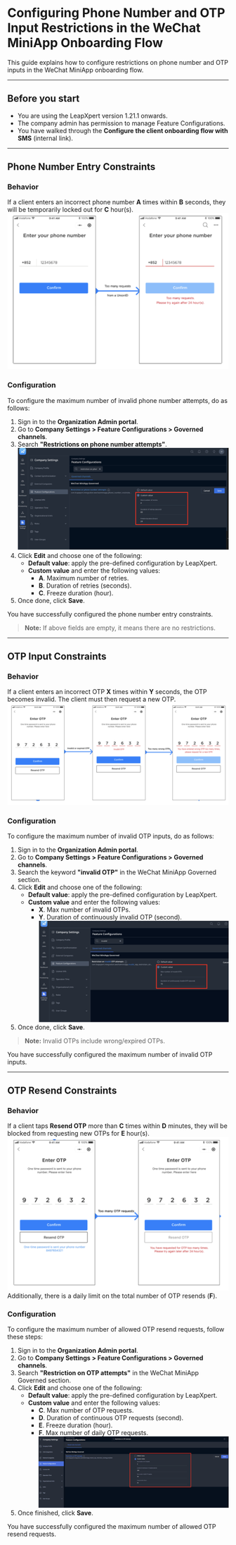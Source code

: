 # Configuring Phone Number and OTP Input Restrictions in the WeChat MiniApp Onboarding Flow

This guide explains how to configure restrictions on phone number and OTP inputs in the WeChat MiniApp onboarding flow.

---

## Before you start
- You are using the LeapXpert version 1.21.1 onwards.  
- The company admin has permission to manage Feature Configurations.  
- You have walked through the **Configure the client onboarding flow with SMS** (internal link).  

---

## Phone Number Entry Constraints

### Behavior
If a client enters an incorrect phone number **A** times within **B** seconds, they will be temporarily locked out for **C** hour(s). ![Alt text](photos/otp01.png)  

### Configuration
To configure the maximum number of invalid phone number attempts, do as follows:  

1. Sign in to the **Organization Admin portal**.  
2. Go to **Company Settings > Feature Configurations > Governed channels**.  
3. Search **"Restrictions on phone number attempts"**. ![Alt text](photos/otp02.png)   
4. Click **Edit** and choose one of the following:  
   - **Default value**: apply the pre-defined configuration by LeapXpert.  
   - **Custom value** and enter the following values:  
     - **A**. Maximum number of retries.  
     - **B**. Duration of retries (seconds).  
     - **C**. Freeze duration (hour).  
5. Once done, click **Save**.  

You have successfully configured the phone number entry constraints.  

>**Note:** If above fields are empty, it means there are no restrictions.  

---

## OTP Input Constraints

### Behavior
If a client enters an incorrect OTP **X** times within **Y** seconds, the OTP becomes invalid. The client must then request a new OTP. ![Alt text](photos/otp03.png)    

### Configuration
To configure the maximum number of invalid OTP inputs, do as follows:  

1. Sign in to the **Organization Admin portal**.  
2. Go to **Company Settings > Feature Configurations > Governed channels**.  
3. Search the keyword **"invalid OTP"** in the WeChat MiniApp Governed section.  
4. Click **Edit** and choose one of the following:  
   - **Default value**: apply the pre-defined configuration by LeapXpert.  
   - **Custom value** and enter the following values:  
     - **X**. Max number of invalid OTPs.  
     - **Y**. Duration of continuously invalid OTP (second). ![Alt text](photos/otp04.png)      
5. Once done, click **Save**.  

>**Note:** Invalid OTPs include wrong/expired OTPs.  

You have successfully configured the maximum number of invalid OTP inputs.  

---

## OTP Resend Constraints

### Behavior
If a client taps **Resend OTP** more than **C** times within **D** minutes, they will be blocked from requesting new OTPs for **E** hour(s). ![Alt text](photos/otp05.png)
Additionally, there is a daily limit on the total number of OTP resends (**F**).  

### Configuration
To configure the maximum number of allowed OTP resend requests, follow these steps:  

1. Sign in to the **Organization Admin portal**.  
2. Go to **Company Settings > Feature Configurations > Governed channels**.  
3. Search **"Restriction on OTP attempts"** in the WeChat MiniApp Governed section.  
4. Click **Edit** and choose one of the following:  
   - **Default value**: apply the pre-defined configuration by LeapXpert.  
   - **Custom value** and enter the following values:  
     - **C**. Max number of OTP requests.  
     - **D**. Duration of continuous OTP requests (second).  
     - **E**. Freeze duration (hour).  
     - **F**. Max number of daily OTP requests. ![Alt text](photos/otp06.png) 
5. Once finished, click **Save**.  

You have successfully configured the maximum number of allowed OTP resend requests.  
